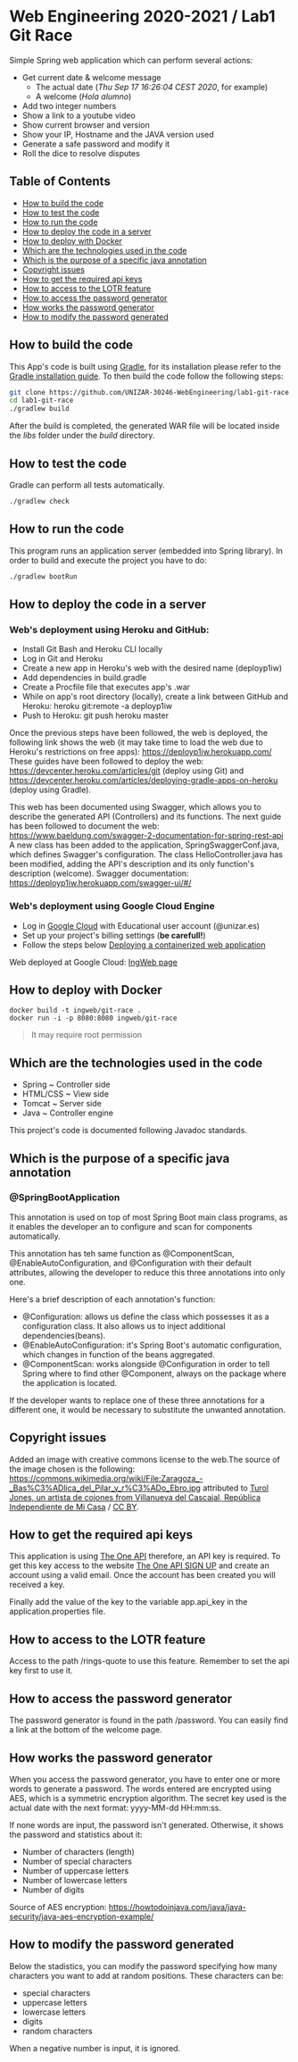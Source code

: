 <!-- omit in toc -->
# Web Engineering 2020-2021 / Lab1 Git Race

Simple Spring web application which can perform several actions:

* Get current date & welcome message
  * The actual date (*Thu Sep 17 16:26:04 CEST 2020*, for example)
  * A welcome (*Hola alumno*)
* Add two integer numbers
* Show a link to a youtube video
* Show current browser and version
* Show your IP, Hostname and the JAVA version used
* Generate a safe password and modify it
* Roll the dice to resolve disputes

<!-- omit in toc -->
## Table of Contents

- [How to build the code](#how-to-build-the-code)
- [How to test the code](#how-to-test-the-code)
- [How to run the code](#how-to-run-the-code)
- [How to deploy the code in a server](#how-to-deploy-the-code-in-a-server)
- [How to deploy with Docker](#how-to-deploy-with-docker)
- [Which are the technologies used in the code](#which-are-the-technologies-used-in-the-code)
- [Which is the purpose of a specific java annotation](#which-is-the-purpose-of-a-specific-java-annotation)
- [Copyright issues](#copyright-issues)
- [How to get the required api keys](#how-to-get-the-required-api-keys)
- [How to access to the LOTR feature](#how-to-access-to-the-lotr-feature)
- [How to access the password generator](#how-to-access-the-password-generator)
- [How works the password generator](#how-works-the-password-generator)
- [How to modify the password generated](#how-to-modify-the-password-generated)
## How to build the code

This App's code is built using [Gradle](http://gradle.org), for its installation please refer to the [Gradle installation guide](https://docs.gradle.org/current/userguide/installation.html). To then build the code follow the following steps:

```bash
git clone https://github.com/UNIZAR-30246-WebEngineering/lab1-git-race
cd lab1-git-race
./gradlew build
```

After the build is completed, the generated WAR file will be located inside the _libs_ folder under the _build_ directory.

## How to test the code

Gradle can perform all tests automatically.

```bash
./gradlew check
```

## How to run the code

This program runs an application server (embedded into Spring library).
In order to build and execute the project you have to do:

```bash
./gradlew bootRun
```

## How to deploy the code in a server

### Web's deployment using Heroku and GitHub:

- Install Git Bash and Heroku CLI locally
- Log in Git and Heroku
- Create a new app in Heroku's web with the desired name (deployp1iw)
- Add dependencies in build.gradle
- Create a Procfile file that executes app's .war
- While on app's root directory (locally), create a link between GitHub and Heroku: heroku git:remote -a deployp1iw
- Push to Heroku: git push heroku master

Once the previous steps have been followed, the web is deployed, the following link shows the web (it may take time to load the web due to Heroku's restrictions on free apps): <https://deployp1iw.herokuapp.com/>
These guides have been followed to deploy the web: <https://devcenter.heroku.com/articles/git> (deploy using Git) and <https://devcenter.heroku.com/articles/deploying-gradle-apps-on-heroku> (deploy using Gradle).

This web has been documented using Swagger, which allows you to describe the generated API (Controllers) and its functions. The next guide has been followed to document the web: <https://www.baeldung.com/swagger-2-documentation-for-spring-rest-api>
A new class has been added to the application, SpringSwaggerConf.java, which defines Swagger's configuration. The class HelloController.java has been modified, adding the API's description and its only function's description (welcome).
Swagger documentation: <https://deployp1iw.herokuapp.com/swagger-ui/#/>

### Web's deployment using Google Cloud Engine

- Log in [Google Cloud](https://cloud.google.com/) with Educational user account (@unizar.es)
- Set up your project's billing settings (**be carefull!**)
- Follow the steps below [Deploying a containerized web application](https://cloud.google.com/kubernetes-engine/docs/tutorials/hello-app?hl=es#cloud-shell_1)

Web deployed at Google Cloud: [IngWeb page](http://34.89.40.206/)

## How to deploy with Docker  
```
docker build -t ingweb/git-race .
docker run -i -p 8080:8080 ingweb/git-race 
```
> It may require root permission
> 
## Which are the technologies used in the code

* Spring ~ Controller side
* HTML/CSS ~ View side
* Tomcat ~ Server side
* Java ~ Controller engine

This project's code is documented following Javadoc standards.

## Which is the purpose of a specific java annotation

<!-- omit in toc -->
### @SpringBootApplication

This annotation is used on top of most Spring Boot main class programs, as it enables the developer an to configure and scan for components automatically.

This annotation has teh same function as @ComponentScan, @EnableAutoConfiguration, and @Configuration with their default attributes, allowing the developer to reduce this three annotations into only one.

Here's a brief description of each annotation's function:

* @Configuration: allows us define the class which possesses it as a configuration class. It also allows us to inject additional dependencies(beans).
* @EnableAutoConfiguration: it's Spring Boot's automatic configuration, which changes in function of the beans aggregated.
* @ComponentScan: works alongside @Configuration in order to tell Spring where to find other @Component, always on the package where the application is located.

If the developer wants to replace one of these three annotations for a different one, it would be necessary to substitute the unwanted annotation.

## Copyright issues

Added an image with creative commons license to the web.The source of the image chosen is the following: <https://commons.wikimedia.org/wiki/File:Zaragoza_-_Bas%C3%ADlica_del_Pilar_y_r%C3%ADo_Ebro.jpg> attributed to [Turol Jones, un artista de cojones from Villanueva del Cascajal, República Independiente de Mi Casa](https://commons.wikimedia.org/wiki/File:Zaragoza_-_Bas%C3%ADlica_del_Pilar_y_r%C3%ADo_Ebro.jpg) / [CC BY](https://creativecommons.org/licenses/by/2.0).

## How to get the required api keys

This application is using [The One API](https://the-one-api.dev/) therefore, an API key is required.
To get this key access to the website [The One API SIGN UP](https://the-one-api.dev/sign-up)
and create an account using a valid email. Once the account has been created you will
received a key.

Finally add the value of the key to the variable app.api_key in the application.properties
file.

## How to access to the LOTR feature

Access to the path /rings-quote to use this feature.
Remember to set the api key first to use it.  

## How to access the password generator

The password generator is found in the path /password. You can easily find a link at the bottom of the welcome page.

## How works the password generator

When you access the password generator, you have to enter one or more words to generate a password. The words entered are encrypted using AES, which
is a symmetric encryption algorithm. The secret key used is the actual date with the next format: yyyy-MM-dd HH:mm:ss.

If none words are input, the password isn't generated. Otherwise, it shows the password and statistics about it:
* Number of characters (length)
* Number of special characters
* Number of uppercase letters
* Number of lowercase letters
* Number of digits

Source of AES encryption: https://howtodoinjava.com/java/java-security/java-aes-encryption-example/

## How to modify the password generated

Below the stadistics, you can modify the password specifying how many characters you want to add at random positions. These characters can be:
* special characters
* uppercase letters
* lowercase letters
* digits
* random characters

When a negative number is input, it is ignored.
